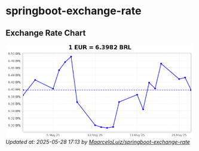 # springboot-exchange-rate

<!-- EXCHANGE-RATE-START -->
## Exchange Rate Chart

![Exchange Rate Chart](charts/chart.png)*Updated at: 2025-05-28 17:13 by [MaarceloLuiz/springboot-exchange-rate](https://github.com/MaarceloLuiz/springboot-exchange-rate)*


<!-- EXCHANGE-RATE-END -->